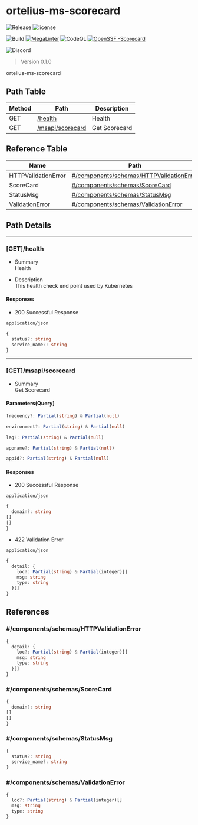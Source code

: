# ortelius-ms-scorecard

![Release](https://img.shields.io/github/v/release/ortelius/ms-scorecard?sort=semver)
![license](https://img.shields.io/github/license/ortelius/ms-scorecard)

![Build](https://img.shields.io/github/actions/workflow/status/ortelius/ms-scorecard/build-push-chart.yml)
[![MegaLinter](https://github.com/ortelius/ms-scorecard/workflows/MegaLinter/badge.svg?branch=main)](https://github.com/ortelius/ms-scorecard/actions?query=workflow%3AMegaLinter+branch%3Amain)
![CodeQL](https://github.com/ortelius/ms-scorecard/workflows/CodeQL/badge.svg)
[![OpenSSF
-Scorecard](https://api.securityscorecards.dev/projects/github.com/ortelius/ms-scorecard/badge)](https://api.securityscorecards.dev/projects/github.com/ortelius/ms-scorecard)

![Discord](https://img.shields.io/discord/722468819091849316)

> Version 0.1.0

ortelius-ms-scorecard

## Path Table

| Method | Path | Description |
| --- | --- | --- |
| GET | [/health](#gethealth) | Health |
| GET | [/msapi/scorecard](#getmsapiscorecard) | Get Scorecard |

## Reference Table

| Name | Path | Description |
| --- | --- | --- |
| HTTPValidationError | [#/components/schemas/HTTPValidationError](#componentsschemashttpvalidationerror) |  |
| ScoreCard | [#/components/schemas/ScoreCard](#componentsschemasscorecard) |  |
| StatusMsg | [#/components/schemas/StatusMsg](#componentsschemasstatusmsg) |  |
| ValidationError | [#/components/schemas/ValidationError](#componentsschemasvalidationerror) |  |

## Path Details

***

### [GET]/health

- Summary  
Health

- Description  
This health check end point used by Kubernetes

#### Responses

- 200 Successful Response

`application/json`

```ts
{
  status?: string
  service_name?: string
}
```

***

### [GET]/msapi/scorecard

- Summary  
Get Scorecard

#### Parameters(Query)

```ts
frequency?: Partial(string) & Partial(null)
```

```ts
environment?: Partial(string) & Partial(null)
```

```ts
lag?: Partial(string) & Partial(null)
```

```ts
appname?: Partial(string) & Partial(null)
```

```ts
appid?: Partial(string) & Partial(null)
```

#### Responses

- 200 Successful Response

`application/json`

```ts
{
  domain?: string
[]
[]
}
```

- 422 Validation Error

`application/json`

```ts
{
  detail: {
    loc?: Partial(string) & Partial(integer)[]
    msg: string
    type: string
  }[]
}
```

## References

### #/components/schemas/HTTPValidationError

```ts
{
  detail: {
    loc?: Partial(string) & Partial(integer)[]
    msg: string
    type: string
  }[]
}
```

### #/components/schemas/ScoreCard

```ts
{
  domain?: string
[]
[]
}
```

### #/components/schemas/StatusMsg

```ts
{
  status?: string
  service_name?: string
}
```

### #/components/schemas/ValidationError

```ts
{
  loc?: Partial(string) & Partial(integer)[]
  msg: string
  type: string
}
```
